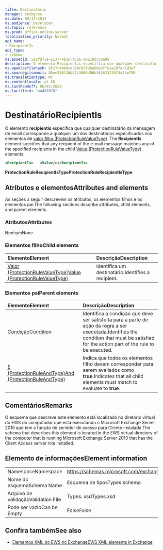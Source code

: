 ```yaml
---
title: Destinatário
manager: sethgros
ms.date: 09/17/2015
ms.audience: Developer
ms.topic: reference
ms.prod: office-online-server
localization_priority: Normal
api_name:
- RecipientIs
api_type:
- schema
ms.assetid: 5d2fd7ce-6137-4b3c-a716-c0218dcc8a09
description: O elemento Recipientis especifica que qualquer destinatário da mensagem de email corresponde a qualquer um dos destinatários especificados nos elementos de valor filho (ProtectionRuleValueType).
ms.openlocfilehash: 8f27c4484ce310c62f9bab0e6ffeea2bfac1d3ef
ms.sourcegitcommit: 88ec988f2bb67c1866d06b361615f3674a24e795
ms.translationtype: MT
ms.contentlocale: pt-BR
ms.lasthandoff: 06/03/2020
ms.locfileid: "44463878"
---
```

# <a name="recipientis"></a><span data-ttu-id="405e1-103">Destinatário</span><span class="sxs-lookup"><span data-stu-id="405e1-103">RecipientIs</span></span>

<span data-ttu-id="405e1-104">O elemento **recipientis** especifica que qualquer destinatário da mensagem de email corresponde a qualquer um dos destinatários especificados nos elementos de [valor filho (ProtectionRuleValueType)](value-protectionrulevaluetype.md) .</span><span class="sxs-lookup"><span data-stu-id="405e1-104">The **RecipientIs** element specifies that any recipient of the e-mail message matches any of the specified recipients in the child [Value (ProtectionRuleValueType)](value-protectionrulevaluetype.md) elements.</span></span> 
  
```xml
<RecipientIs>   <Value/></RecipientIs>
```

 <span data-ttu-id="405e1-105">**ProtectionRuleRecipientIsType**</span><span class="sxs-lookup"><span data-stu-id="405e1-105">**ProtectionRuleRecipientIsType**</span></span>
## <a name="attributes-and-elements"></a><span data-ttu-id="405e1-106">Atributos e elementos</span><span class="sxs-lookup"><span data-stu-id="405e1-106">Attributes and elements</span></span>

<span data-ttu-id="405e1-107">As seções a seguir descrevem os atributos, os elementos filhos e os elementos pai.</span><span class="sxs-lookup"><span data-stu-id="405e1-107">The following sections describe attributes, child elements, and parent elements.</span></span>
  
### <a name="attributes"></a><span data-ttu-id="405e1-108">Atributos</span><span class="sxs-lookup"><span data-stu-id="405e1-108">Attributes</span></span>

<span data-ttu-id="405e1-109">Nenhum</span><span class="sxs-lookup"><span data-stu-id="405e1-109">None.</span></span>
  
### <a name="child-elements"></a><span data-ttu-id="405e1-110">Elementos filho</span><span class="sxs-lookup"><span data-stu-id="405e1-110">Child elements</span></span>

|<span data-ttu-id="405e1-111">**Elemento**</span><span class="sxs-lookup"><span data-stu-id="405e1-111">**Element**</span></span>|<span data-ttu-id="405e1-112">**Descrição**</span><span class="sxs-lookup"><span data-stu-id="405e1-112">**Description**</span></span>|
|:-----|:-----|
|[<span data-ttu-id="405e1-113">Valor (ProtectionRuleValueType)</span><span class="sxs-lookup"><span data-stu-id="405e1-113">Value (ProtectionRuleValueType)</span></span>](value-protectionrulevaluetype.md) <br/> |<span data-ttu-id="405e1-114">Identifica um destinatário.</span><span class="sxs-lookup"><span data-stu-id="405e1-114">Identifies a recipient.</span></span>  <br/> |
   
### <a name="parent-elements"></a><span data-ttu-id="405e1-115">Elementos pai</span><span class="sxs-lookup"><span data-stu-id="405e1-115">Parent elements</span></span>

|<span data-ttu-id="405e1-116">**Elemento**</span><span class="sxs-lookup"><span data-stu-id="405e1-116">**Element**</span></span>|<span data-ttu-id="405e1-117">**Descrição**</span><span class="sxs-lookup"><span data-stu-id="405e1-117">**Description**</span></span>|
|:-----|:-----|
|[<span data-ttu-id="405e1-118">Condição</span><span class="sxs-lookup"><span data-stu-id="405e1-118">Condition</span></span>](condition.md) <br/> |<span data-ttu-id="405e1-119">Identifica a condição que deve ser satisfeita para a parte de ação da regra a ser executada.</span><span class="sxs-lookup"><span data-stu-id="405e1-119">Identifies the condition that must be satisfied for the action part of the rule to be executed.</span></span>  <br/> |
|[<span data-ttu-id="405e1-120">E (ProtectionRuleAndType)</span><span class="sxs-lookup"><span data-stu-id="405e1-120">And (ProtectionRuleAndType)</span></span>](and-protectionruleandtype.md) <br/> |<span data-ttu-id="405e1-121">Indica que todos os elementos filho devem corresponder para serem avaliados como **true**.</span><span class="sxs-lookup"><span data-stu-id="405e1-121">Indicates that all child elements must match to evaluate to **true**.</span></span>  <br/> |
   
## <a name="remarks"></a><span data-ttu-id="405e1-122">Comentários</span><span class="sxs-lookup"><span data-stu-id="405e1-122">Remarks</span></span>

<span data-ttu-id="405e1-123">O esquema que descreve este elemento está localizado no diretório virtual do EWS do computador que está executando o Microsoft Exchange Server 2010 que tem a função de servidor de acesso para Cliente instalada.</span><span class="sxs-lookup"><span data-stu-id="405e1-123">The schema that describes this element is located in the EWS virtual directory of the computer that is running Microsoft Exchange Server 2010 that has the Client Access server role installed.</span></span>
  
## <a name="element-information"></a><span data-ttu-id="405e1-124">Elemento de informações</span><span class="sxs-lookup"><span data-stu-id="405e1-124">Element information</span></span>

|||
|:-----|:-----|
|<span data-ttu-id="405e1-125">Namespace</span><span class="sxs-lookup"><span data-stu-id="405e1-125">Namespace</span></span>  <br/> |https://schemas.microsoft.com/exchange/services/2006/types  <br/> |
|<span data-ttu-id="405e1-126">Nome do esquema</span><span class="sxs-lookup"><span data-stu-id="405e1-126">Schema Name</span></span>  <br/> |<span data-ttu-id="405e1-127">Esquema de tipos</span><span class="sxs-lookup"><span data-stu-id="405e1-127">Types schema</span></span>  <br/> |
|<span data-ttu-id="405e1-128">Arquivo de validação</span><span class="sxs-lookup"><span data-stu-id="405e1-128">Validation File</span></span>  <br/> |<span data-ttu-id="405e1-129">Types. xsd</span><span class="sxs-lookup"><span data-stu-id="405e1-129">Types.xsd</span></span>  <br/> |
|<span data-ttu-id="405e1-130">Pode ser vazio</span><span class="sxs-lookup"><span data-stu-id="405e1-130">Can be Empty</span></span>  <br/> |<span data-ttu-id="405e1-131">False</span><span class="sxs-lookup"><span data-stu-id="405e1-131">False</span></span>  <br/> |
   
## <a name="see-also"></a><span data-ttu-id="405e1-132">Confira também</span><span class="sxs-lookup"><span data-stu-id="405e1-132">See also</span></span>



- [<span data-ttu-id="405e1-133">Elementos XML do EWS no Exchange</span><span class="sxs-lookup"><span data-stu-id="405e1-133">EWS XML elements in Exchange</span></span>](ews-xml-elements-in-exchange.md)

